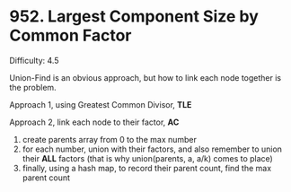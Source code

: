 # 952. Largest Component Size by Common Factor

Difficulty: 4.5

Union-Find is an obvious approach, but how to link each node together is the problem.

Approach 1, using Greatest Common Divisor, **TLE**

Approach 2, link each node to their factor, **AC**
1. create parents array from 0 to the max number
2. for each number, union with their factors, and also remember to union their **ALL** factors (that is why union(parents, a, a/k) comes to place)
3. finally, using a hash map, to record their parent count, find the max parent count
   